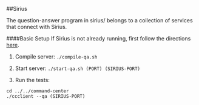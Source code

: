 ##Sirius

The question-answer program in sirius/ belongs to a collection of services that connect with Sirius.

####Basic Setup
If Sirius is not already running, first follow the directions [here](../../command-center/README.md).

1) Compile server: `./compile-qa.sh`

2) Start server: `./start-qa.sh (PORT) (SIRIUS-PORT)`

3) Run the tests:

```
cd ../../command-center
./ccclient --qa (SIRIUS-PORT)
```
